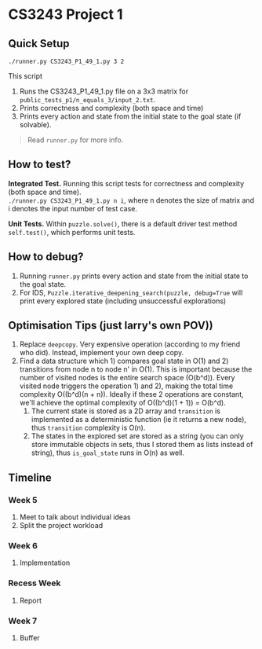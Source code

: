# CS3243 Project 1

## Quick Setup
`./runner.py CS3243_P1_49_1.py 3 2`

This script 
1. Runs the CS3243_P1_49_1.py file on a 3x3 matrix for `public_tests_p1/n_equals_3/input_2.txt`.
2. Prints correctness and complexity (both space and time)
3. Prints every action and state from the initial state to the goal state (if solvable). 
 
> Read `runner.py` for more info.
 
## How to test?
**Integrated Test.** Running this script tests for correctness and complexity (both space and time). <br />
`./runner.py CS3243_P1_49_1.py n i`, where n denotes the size of matrix and i denotes the input number of test case.

**Unit Tests.** Within `puzzle.solve()`, there is a default driver test method `self.test()`, which performs unit tests. 

## How to debug?
1. Running `runner.py` prints every action and state from the initial state to the goal state.
2. For IDS, `Puzzle.iterative_deepening_search(puzzle, debug=True` will print every explored state 
(including unsuccessful explorations)

## Optimisation Tips (just larry's own POV))
1. Replace `deepcopy`. Very expensive operation (according to my friend who did). Instead, implement your own deep copy.
2. Find a data structure which 1) compares goal state in O(1) and 2) transitions from node n to node n' in O(1). This
is important because the number of visited nodes is the entire search space (O(b^d)). Every visited node 
triggers the operation 1) and 2), making the total time complexity O((b^d)(n + n)). Ideally if these 2 operations are 
constant, we'll achieve the optimal complexity of O((b^d)(1 + 1)) = O(b^d).
    1. The current state is stored as a 2D array and `transition` is implemented as a deterministic function 
    (ie it returns a new node), thus `transition` complexity is O(n).
    2. The states in the explored set are stored as a string (you can only store immutable objects in sets, thus I 
    stored them as lists instead of string), thus `is_goal_state` runs in O(n) as well. 

## Timeline
### Week 5
1. Meet to talk about individual ideas
2. Split the project workload
### Week 6
1. Implementation
### Recess Week
1. Report
### Week 7
1. Buffer